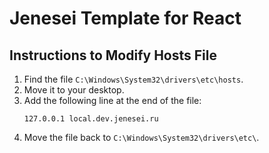 # Jenesei Template for React

## Instructions to Modify Hosts File

1. Find the file `C:\Windows\System32\drivers\etc\hosts`.
2. Move it to your desktop.
3. Add the following line at the end of the file:
   ```
   127.0.0.1 local.dev.jenesei.ru
   ```
4. Move the file back to `C:\Windows\System32\drivers\etc\`.